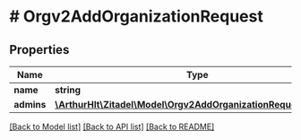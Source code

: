 # # Orgv2AddOrganizationRequest

## Properties

Name | Type | Description | Notes
------------ | ------------- | ------------- | -------------
**name** | **string** |  |
**admins** | [**\ArthurHlt\Zitadel\Model\Orgv2AddOrganizationRequestAdmin[]**](Orgv2AddOrganizationRequestAdmin.md) |  | [optional]

[[Back to Model list]](../../README.md#models) [[Back to API list]](../../README.md#endpoints) [[Back to README]](../../README.md)
